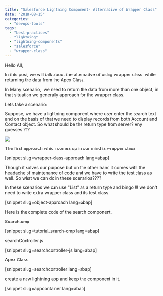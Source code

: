 ```yaml
---
title: "Salesforce Lightning Component- Alternative of Wrapper Class"
date: "2018-08-15"
categories: 
  - "devops-tools"
tags: 
  - "best-practices"
  - "lightning"
  - "lightning-components"
  - "salesforce"
  - "wrapper-class"
---
```


Hello All,

In this post, we will talk about the alternative of using wrapper class  while returning the data from the Apex Class.

In Many scenario,  we need to return the data from more than one object, in that situation we generally approach for the wrapper class.

Lets take a scenario:

Suppose, we have a lightning component where user enter the search text and on the basis of that we need to display records from both Account and Contact object. So what should be the return type from server? Any guesses ???

![](https://devops4solutions.com/wp-content/uploads/2018/08/searchRecords-300x169.png)

The first approach which comes up in our mind is wrapper class.

\[snippet slug=wrapper-class-approach lang=abap\]

Though it solves our purpose but on the other hand it comes with the headache of maintenance of code and we have to write the test class as well. So what we can do in these scenarios????

In these scenarios we can use "List<object>" as a return type and bingo !!! we don't need to write extra wrapper class and its test class.

\[snippet slug=object-approach lang=abap\]

Here is the complete code of the search component.

Search.cmp

\[snippet slug=tutorial\_search-cmp lang=abap\]

searchController.js

\[snippet slug=searchcontroller-js lang=abap\]

Apex Class

\[snippet slug=searchcontroller lang=abap\]

create a new lightning app and keep the component in it.

\[snippet slug=appcontainer lang=abap\]
